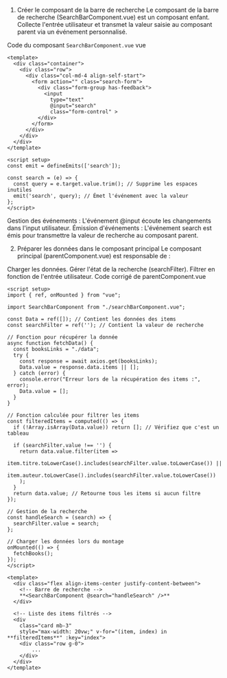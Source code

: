 1. Créer le composant de la barre de recherche
Le composant de la barre de recherche (SearchBarComponent.vue) est un composant enfant.         
Collecte l'entrée utilisateur et transmet la valeur saisie au composant parent via un événement personnalisé.

Code du composant `SearchBarComponent.vue`
vue

```vue
<template>
  <div class="container">
    <div class="row">
      <div class="col-md-4 align-self-start">
        <form action="" class="search-form">
          <div class="form-group has-feedback">
            <input
              type="text" 
              @input="search" 
              class="form-control" >
          </div>
        </form>
      </div>
    </div>
  </div>
</template>

<script setup>
const emit = defineEmits(['search']);

const search = (e) => {
  const query = e.target.value.trim(); // Supprime les espaces inutiles
  emit('search', query); // Émet l'événement avec la valeur
};
</script>
```
Gestion des événements : L'événement @input écoute les changements dans l'input utilisateur.
Émission d'événements : L'événement search est émis pour transmettre la valeur de recherche au composant parent.


2. Préparer les données dans le composant principal
Le composant principal (parentComponent.vue) est responsable de :

Charger les données.
Gérer l'état de la recherche (searchFilter).
Filtrer en fonction de l'entrée utilisateur.
Code corrigé de parentComponent.vue

```vue
<script setup>
import { ref, onMounted } from "vue";

import SearchBarComponent from "./searchBarComponent.vue";

const Data = ref([]); // Contient les données des items
const searchFilter = ref(''); // Contient la valeur de recherche

// Fonction pour récupérer la donnée
async function fetchData() {
  const booksLinks = "./data";
  try {
    const response = await axios.get(booksLinks);
    Data.value = response.data.items || []; 
  } catch (error) {
    console.error("Erreur lors de la récupération des items :", error);
    Data.value = []; 
  }
}

// Fonction calculée pour filtrer les items
const filteredItems = computed(() => {
  if (!Array.isArray(Data.value)) return []; // Vérifiez que c'est un tableau

  if (searchFilter.value !== '') {
    return data.value.filter(item => 
      item.titre.toLowerCase().includes(searchFilter.value.toLowerCase()) || 
      item.auteur.toLowerCase().includes(searchFilter.value.toLowerCase())
    );
  }
  return data.value; // Retourne tous les items si aucun filtre
});

// Gestion de la recherche
const handleSearch = (search) => {
  searchFilter.value = search; 
};

// Charger les données lors du montage
onMounted(() => {
  fetchBooks();
});
</script>

<template>
  <div class="flex align-items-center justify-content-between">
    <!-- Barre de recherche -->
    **<SearchBarComponent @search="handleSearch" />**
  </div>
  
  <!-- Liste des items filtrés -->
  <div 
    class="card mb-3" 
    style="max-width: 20vw;" v-for="(item, index) in **filteredItems**" :key="index">
    <div class="row g-0">
        ...
    </div>
  </div>
</template>
```


